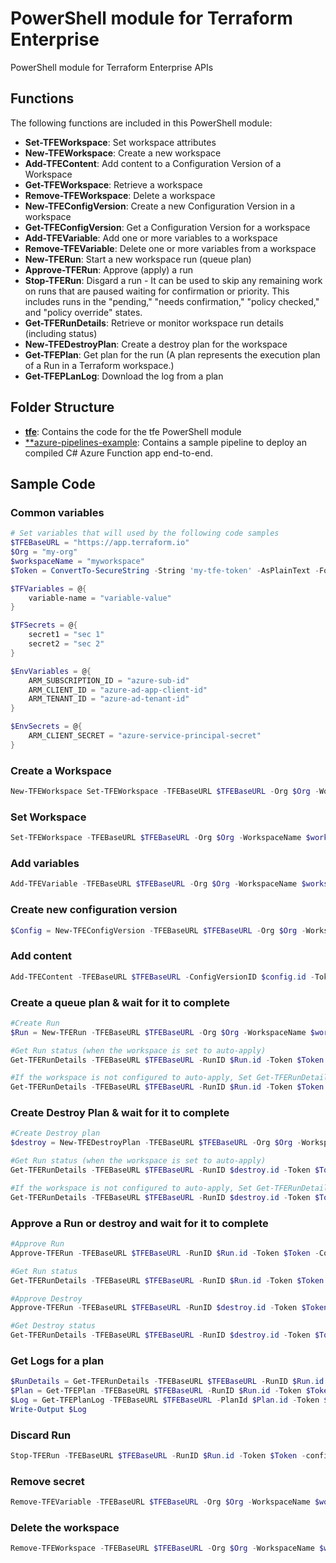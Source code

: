 # PowerShell module for Terraform Enterprise

PowerShell module for Terraform Enterprise APIs

## Functions

The following functions are included in this PowerShell module:

* **Set-TFEWorkspace**: Set workspace attributes
* **New-TFEWorkspace**: Create a new workspace
* **Add-TFEContent**: Add content to a Configuration Version of a Workspace
* **Get-TFEWorkspace**: Retrieve a workspace
* **Remove-TFEWorkspace**: Delete a workspace
* **New-TFEConfigVersion**: Create a new Configuration Version in a workspace
* **Get-TFEConfigVersion**: Get a Configuration Version for a workspace
* **Add-TFEVariable**: Add one or more variables to a workspace
* **Remove-TFEVariable**: Delete one or more variables from a workspace
* **New-TFERun**: Start a new workspace run (queue plan)
* **Approve-TFERun**: Approve (apply) a run
* **Stop-TFERun**: Disgard a run - It  can be used to skip any remaining work on runs that are paused waiting for confirmation or priority. This includes runs in the "pending," "needs confirmation," "policy checked," and "policy override" states.
* **Get-TFERunDetails**: Retrieve or monitor workspace run details (including status)
* **New-TFEDestroyPlan**: Create a destroy plan for the workspace
* **Get-TFEPlan**: Get plan for the run (A plan represents the execution plan of a Run in a Terraform workspace.)
* **Get-TFEPLanLog**: Download the log from a plan

## Folder Structure

* [**tfe**](./tfe): Contains the code for the tfe PowerShell module
* [**azure-pipelines-example](./azure-pipelines.example): Contains a sample pipeline to deploy an compiled C# Azure Function app end-to-end.

## Sample Code

### Common variables

```powershell
# Set variables that will used by the following code samples
$TFEBaseURL = "https://app.terraform.io"
$Org = "my-org"
$workspaceName = "myworkspace"
$Token = ConvertTo-SecureString -String 'my-tfe-token' -AsPlainText -Force

$TFVariables = @{
    variable-name = "variable-value"
}

$TFSecrets = @{
    secret1 = "sec 1"
    secret2 = "sec 2"
}

$EnvVariables = @{
    ARM_SUBSCRIPTION_ID = "azure-sub-id"
    ARM_CLIENT_ID = "azure-ad-app-client-id"
    ARM_TENANT_ID = "azure-ad-tenant-id"
}

$EnvSecrets = @{
    ARM_CLIENT_SECRET = "azure-service-principal-secret"
}
```

### Create a Workspace

```powershell
New-TFEWorkspace Set-TFEWorkspace -TFEBaseURL $TFEBaseURL -Org $Org -WorkspaceName $workspaceName -Token $Token -WorkspaceDescription "Tao's lab workspace for TFE API dev work" -TerraformVersion '0.12.28' -AutoApply $false -AllowDestroyPlan $true -Verbose

```

### Set Workspace

```powershell
Set-TFEWorkspace -TFEBaseURL $TFEBaseURL -Org $Org -WorkspaceName $workspaceName -Token $Token -WorkspaceDescription "Tao's test workspace for TFE API dev work" -TerraformVersion '0.12.28' -AutoApply $true -AllowDestroyPlan $true -Verbose
```

### Add variables

```powershell
Add-TFEVariable -TFEBaseURL $TFEBaseURL -Org $Org -WorkspaceName $workspaceName -Token $Token -TFVariables $TFVariables -TFSecrets $TFSecrets -EnvVariables $EnvVariables -EnvSecrets $EnvSecrets
```

### Create new configuration version

```powershell
$Config = New-TFEConfigVersion -TFEBaseURL $TFEBaseURL -Org $Org -WorkspaceName $workspaceName -Token $Token -verbose

```

### Add content

```powershell
Add-TFEContent -TFEBaseURL $TFEBaseURL -ConfigVersionID $config.id -Token $Token -contentPath "C:\Documents\git\TerraformEnterprise-PS\examples\deploy-vm-shutdown-schedule-to-sub" -verbose

```

### Create a queue plan & wait for it to complete

```powershell
#Create Run
$Run = New-TFERun -TFEBaseURL $TFEBaseURL -Org $Org -WorkspaceName $workspaceName -Token $Token -ConfigVersionID $config.id -verbose

#Get Run status (when the workspace is set to auto-apply)
Get-TFERunDetails -TFEBaseURL $TFEBaseURL -RunID $Run.id -Token $Token -WaitForCompletion -Verbose

#If the workspace is not configured to auto-apply, Set Get-TFERunDetails to exit when the run status is planned
Get-TFERunDetails -TFEBaseURL $TFEBaseURL -RunID $Run.id -Token $Token -WaitForCompletion -StopAtPlanned -Verbose
```

### Create Destroy Plan & wait for it to complete

```powershell
#Create Destroy plan
$destroy = New-TFEDestroyPlan -TFEBaseURL $TFEBaseURL -Org $Org -WorkspaceName $workspaceName -Token $Token -Verbose -confirm:$false

#Get Run status (when the workspace is set to auto-apply)
Get-TFERunDetails -TFEBaseURL $TFEBaseURL -RunID $destroy.id -Token $Token -WaitForCompletion -Verbose

#If the workspace is not configured to auto-apply, Set Get-TFERunDetails to exit when the run status is planned
Get-TFERunDetails -TFEBaseURL $TFEBaseURL -RunID $destroy.id -Token $Token -WaitForCompletion -StopAtPlanned -Verbose
```

### Approve a Run or destroy and wait for it to complete

```powershell
#Approve Run
Approve-TFERun -TFEBaseURL $TFEBaseURL -RunID $Run.id -Token $Token -Confirm:$false -Verbose

#Get Run status
Get-TFERunDetails -TFEBaseURL $TFEBaseURL -RunID $Run.id -Token $Token -WaitForCompletion -Verbose

#Approve Destroy
Approve-TFERun -TFEBaseURL $TFEBaseURL -RunID $destroy.id -Token $Token -Confirm:$false -Verbose

#Get Destroy status
Get-TFERunDetails -TFEBaseURL $TFEBaseURL -RunID $destroy.id -Token $Token -WaitForCompletion -Verbose
```

### Get Logs for a plan

```powershell
$RunDetails = Get-TFERunDetails -TFEBaseURL $TFEBaseURL -RunID $Run.id -Token $Token -WaitForCompletion -stopAtPlanned -Verbose
$Plan = Get-TFEPlan -TFEBaseURL $TFEBaseURL -RunID $Run.id -Token $Token
$Log = Get-TFEPlanLog -TFEBaseURL $TFEBaseURL -PlanId $Plan.id -Token $Token
Write-Output $Log
```

### Discard Run

```PowerShell
Stop-TFERun -TFEBaseURL $TFEBaseURL -RunID $Run.id -Token $Token -confirm:$false
```


### Remove secret

```powershell
Remove-TFEVariable -TFEBaseURL $TFEBaseURL -Org $Org -WorkspaceName $workspaceName -Token $Token -EnvSecrets @('ARM_CLIENT_SECRET') -verbose
```

### Delete the workspace

```powershell
Remove-TFEWorkspace -TFEBaseURL $TFEBaseURL -Org $Org -WorkspaceName $workspaceName -Token $Token -confirm:$false -verbose
```
